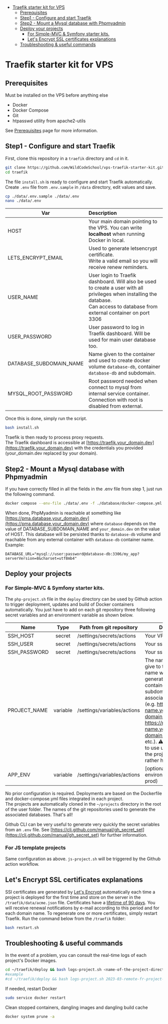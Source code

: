 <!-- TOC -->

* [Traefik starter kit for VPS](#traefik-starter-kit-for-vps)
    * [Prerequisites](#prerequisites)
    * [Step1 - Configure and start Traefik](#step1---configure-and-start-traefik)
    * [Step2 - Mount a Mysql database with Phpmyadmin](#step2---mount-a-mysql-database-with-phpmyadmin)
    * [Deploy your projects](#deploy-your-projects)
        * [For Simple-MVC & Symfony starter kits.](#for-simple-mvc--symfony-starter-kits)
        * [Let's Encrypt SSL certificates explanations](#lets-encrypt-ssl-certificates-explanations)
    * [Troubleshooting & useful commands](#troubleshooting--useful-commands)

<!-- TOC -->

# Traefik starter kit for VPS

## Prerequisites

Must be installed on the VPS before anything else

- Docker
- Docker Compose
- Git
- htpasswd utility from apache2-utils

See [Prerequisites](PREREQUISITES.md) page for more information.

## Step1 - Configure and start Traefik

First, clone this repository in a `traefik` directory and `cd` in it.

```bash
git clone https://github.com/WildCodeSchool/vps-traefik-starter-kit.git traefik
cd traefik
```

The file `install.sh` is ready to configure and start Traefik automatically.  
Create `.env` file from `.env.sample` in `/data` directory, edit values and save.

```bash
cp ./data/.env.sample ./data/.env
nano ./data/.env
```

| Var                     | Description                                                                                                                                                                            |
|-------------------------|:---------------------------------------------------------------------------------------------------------------------------------------------------------------------------------------|
| HOST                    | Your main domain pointing to the VPS. You can write __localhost__ when running Docker in local.                                                                                        |
| LETS_ENCRYPT_EMAIL      | Used to generate letsencrypt certificate. <br/> Write a valid email so you will receive renew reminders.                                                                               |
| USER_NAME               | User login to Traefik dashboard. Will also be used to create a user with all privileges when installing the database. <br/>Can access to database from external container on port 3306 |
| USER_PASSWORD           | User password to log in Traefik dashboard. Will be used for main user database too.                                                                                                    |
| DATABASE_SUBDOMAIN_NAME | Name given to the container and used to create docker volume `database-db`, container `database-db` and subdomain.                                                                     |
| MYSQL_ROOT_PASSWORD     | Root password needed when connect to mysql from internal service container. <br/>Connection with root is disabled from external.                                                       |

Once this is done, simply run the script.

```bash
bash install.sh
```

Traefik is then ready to process proxy requests.  
The Traefik dashboard is accessible at [https://traefik.your_domain.dev](https://traefik.your_domain.dev) with the
credentials you provided (your_domain.dev replaced by your domain).

## Step2 - Mount a Mysql database with Phpmyadmin

If you have correctly filled in all the fields in the .env file from step 1, just run the following command.

```bash
docker compose --env-file ./data/.env -f ./database/docker-compose.yml up -d
```

When done, PhpMyadmin is reachable at something
like [https://pma.database.your_domain.dev](https://pma.database.your_domain.dev) where `database` depends on
the value of DATABASE_SUBDOMAIN_NAME and `your_domain.dev` on the value of HOST.
This database will be persisted thanks to `database-db` volume and reachable from any external container
with `database-db` container name.  
Example:

```dotenv
DATABASE_URL="mysql://user:password@database-db:3306/my_app?serverVersion=8&charset=utf8mb4"
```

## Deploy your projects

### For Simple-MVC & Symfony starter kits.

The `php-project.sh` file in the `deploy` directory can be used by Github action to trigger deployment, updates and
build of Docker containers automatically.
You just have to add on each git repository three following secret variables and an environment variable as shown below.

| Name         |   Type   | Path from git repository    | Description                                                                                                                                                                                                                                                                                                                                      |
|--------------|:--------:|-----------------------------|--------------------------------------------------------------------------------------------------------------------------------------------------------------------------------------------------------------------------------------------------------------------------------------------------------------------------------------------------|
| SSH_HOST     |  secret  | /settings/secrets/actions   | Your VPS IP address                                                                                                                                                                                                                                                                                                                              |
| SSH_USER     |  secret  | /settings/secrets/actions   | Your ssh user name                                                                                                                                                                                                                                                                                                                               |
| SSH_PASSWORD |  secret  | /settings/secrets/actions   | Your ssh user password                                                                                                                                                                                                                                                                                                                           |
| PROJECT_NAME | variable | /settings/variables/actions | The name you want to give to the project. This name will be used to generate the Docker container as well as the subdomain and associated services (e.g. https://project-name.your-domain.wilders.dev, https://mailhog.project-name.your-domain.wilders.dev, etc.). ⚠️ Be careful not to use underscores in the project name but rather hyphens. |
| APP_ENV      | variable | /settings/variables/actions | [optional]  Deployment environment (dev, test, prod)                                                                                                                                                                                                                                                                                             |

No prior configuration is required. Deployments are based on the Dockerfile and docker-compose.yml files integrated in
each project.  
The projects are automatically cloned in the `~/projects` directory in the root of the user folder. The names of the git
repositories used to generate the associated databases. That's all!

Github CLI can be very useful to generate very quickly the secret variables from an `.env` file.
See [https://cli.github.com/manual/gh_secret_set](https://cli.github.com/manual/gh_secret_set) for further
information.  

### For JS template projects
Same configuration as above. `js-project.sh` will be triggered by the Github action workflow.

## Let's Encrypt SSL certificates explanations

SSl certificates are generated by [Let's Encrypt](https://letsencrypt.org/) automatically each time a project is
deployed for the first time and store on the server in the `/traefik/data/acme.json` file. Certificates have
a [lifetime of 90 days](https://letsencrypt.org/2015/11/09/why-90-days.htm). You will receive renewal notifications by
e-mail according to this period and for each domain name.
To regenerate one or more certificates, simply restart Traefik. Run the command below from the `/traefik` folder:

```bash
bash restart.sh
```

## Troubleshooting & useful commands

In the event of a problem, you can consult the real-time logs of each project's Docker images.

```bash
cd ~/traefik/deploy && bash logs-project.sh <name-of-the-project-directory>
#example
#cd ~/traefik/deploy && bash logs-project.sh 2023-03-remote-fr-project-1
```

If needed, restart Docker

```bash
sudo service docker restart
```

Clean stopped containers, dangling images and dangling build cache

```bash
docker system prune -a
```
